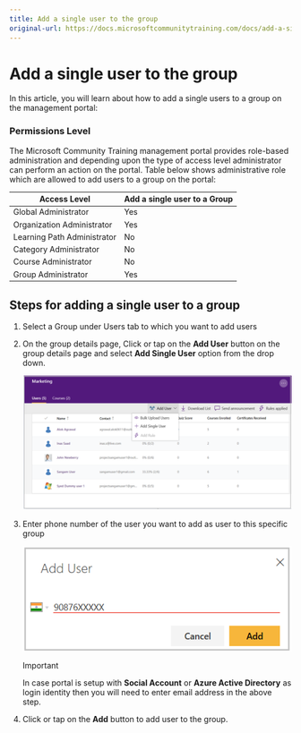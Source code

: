 ```yaml
---
title: Add a single user to the group
original-url: https://docs.microsoftcommunitytraining.com/docs/add-a-single-user-to-the-group
---
```


# Add a single user to the group

In this article, you will learn about how to add a single users to a group on the management portal:

### Permissions Level

The Microsoft Community Training management portal provides role-based administration and depending upon the type of access level administrator can perform an action on the portal. Table below shows administrative role which are allowed to add users to a group on the portal:

| Access Level    | Add a single user to a Group |
| --- | --- |
| Global Administrator | Yes |
| Organization Administrator  | Yes |
| Learning Path Administrator | No |
| Category Administrator | No |
| Course Administrator | No |
| Group Administrator | Yes |

## Steps for adding a single user to a group

1. Select a Group under Users tab to which you want to add users

2. On the group details page, Click or tap on the **Add User** button on the group details page and select **Add Single User** option from the drop down.

    ![Add - single user to group](../../media/Add%20-%20single%20user%20to%20group.png)

3. Enter phone number of the user you want to add as user to this specific group

    ![Add single user one](../../media/Add%20single%20user%20one.png)

    > [!IMPORTANT]
    > In case portal is setup with **Social Account** or **Azure Active Directory** as login identity then you will need to enter email address in the above step.

4. Click or tap on the **Add** button to add user to the group.